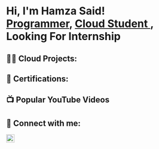 <h1>Hi, I'm Hamza Said! <br/><a href="https://github.com/nsohamza">Programmer</a>, <a href="https://www.linkedin.com/in/hamza-said-mohamed-b2101524b/">Cloud Student </a>, <a> Looking For Internship</a></h1>

<h2>👨‍💻 Cloud Projects:</h2>

<h2>📝 Certifications: </h2>

<h2>📺 Popular YouTube Videos</h2>


<h2> 🤳 Connect with me:</h2>
<img align="left" alt="Hamza Said Mohamed | LinkedIn" width="22px" src="(https://www.linkedin.com/in/hamza-said-mohamed-b2101524b/)" />

[linkedin]: (https://www.linkedin.com/in/hamza-said-mohamed-b2101524b/)


